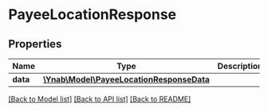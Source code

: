 # PayeeLocationResponse

## Properties
Name | Type | Description | Notes
------------ | ------------- | ------------- | -------------
**data** | [**\Ynab\Model\PayeeLocationResponseData**](PayeeLocationResponseData.md) |  | 

[[Back to Model list]](../README.md#documentation-for-models) [[Back to API list]](../README.md#documentation-for-api-endpoints) [[Back to README]](../README.md)


